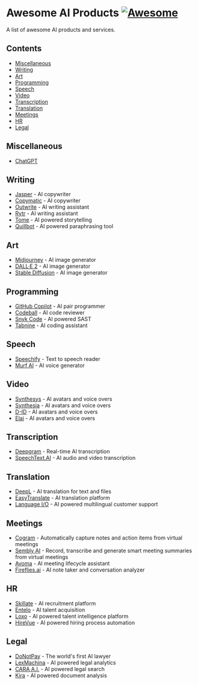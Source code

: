 # Awesome AI Products [![Awesome](https://cdn.rawgit.com/sindresorhus/awesome/d7305f38d29fed78fa85652e3a63e154dd8e8829/media/badge.svg)](https://github.com/sindresorhus/awesome)

A list of awesome AI products and services.

## Contents

* [Miscellaneous](#miscellaneous)
* [Writing](#writing)
* [Art](#art)
* [Programming](#programming)
* [Speech](#speech)
* [Video](#video)
* [Transcription](#transcription)
* [Translation](#translation)
* [Meetings](#meetings)
* [HR](#hr)
* [Legal](#legal)

## Miscellaneous

* [ChatGPT](https://chat.openai.com/chat)

## Writing

* [Jasper](https://www.jasper.ai) - AI copywriter
* [Copymatic](https://copymatic.ai) - AI copywriter
* [Outwrite](https://www.outwrite.com/) - AI writing assistant
* [Rytr](https://rytr.me) - AI writing assistant
* [Tome](https://beta.tome.app) - AI powered storytelling
* [Quillbot](https://quillbot.com) - AI powered paraphrasing tool

## Art

* [Midjourney](https://www.midjourney.com/) - AI image generator
* [DALL·E 2](https://openai.com/dall-e-2/) - AI image generator
* [Stable Diffusion](https://stablediffusionweb.com) - AI image generator

## Programming

* [GitHub Copilot](https://github.com/features/copilot) - AI pair programmer
* [Codeball](https://codeball.ai) - AI code reviewer
* [Snyk Code](https://snyk.io/product/snyk-code/) - AI powered SAST
* [Tabnine](https://www.tabnine.com) - AI coding assistant

## Speech

* [Speechify](https://speechify.com) - Text to speech reader
* [Murf AI](https://murf.ai) - AI voice generator

## Video

* [Synthesys](https://synthesys.io) - AI avatars and voice overs
* [Synthesia](https://www.synthesia.io) - AI avatars and voice overs
* [D-ID](https://www.d-id.com) - AI avatars and voice overs
* [Elai](https://elai.io) - AI avatars and voice overs

## Transcription

* [Deepgram](https://deepgram.com/) - Real-time AI transcription
* [SpeechText.AI](https://speechtext.ai) - AI audio and video transcription

## Translation

* [DeepL](https://www.deepl.com/translator) - AI translation for text and files
* [EasyTranslate](https://easytranslate.com/) - AI translation platform
* [Language I/O](https://languageio.com/) - AI powered multilingual customer support

## Meetings

* [Cogram](https://www.cogram.com/) - Automatically capture notes and action items from virtual meetings
* [Sembly AI](https://www.sembly.ai/) - Record, transcribe and generate smart meeting summaries from virtual meetings
* [Avoma](https://www.avoma.com) - AI meeting lifecycle assistant
* [Fireflies.ai](https://fireflies.ai) - AI note taker and conversation analyzer

## HR

* [Skillate](https://www.skillate.com) - AI recruitment platform
* [Entelo](https://www.entelo.com) - AI talent acquisition
* [Loxo](https://loxo.co/blog/home/) - AI powered talent intelligence platform
* [HireVue](https://www.hirevue.com/) - AI powered hiring process automation

## Legal

* [DoNotPay](https://donotpay.com) - The world's first AI lawyer
* [LexMachina](https://lexmachina.com) - AI powered legal analytics
* [CARA A.I.](https://casetext.com/cara-ai/) - AI powered legal search
* [Kira](https://kirasystems.com) - AI powered document analysis
